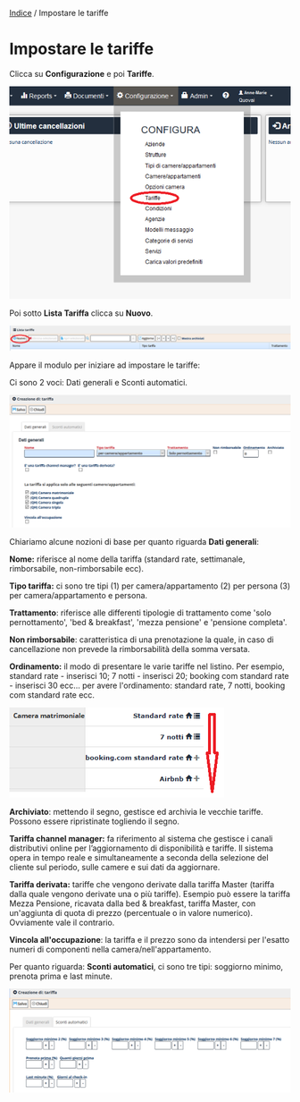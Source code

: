 
[Indice](index.html) / Impostare le tariffe

# Impostare le tariffe
 
 Clicca su **Configurazione** e poi **Tariffe**.  

![](images/impostare-tariffe-001.png)

Poi sotto **Lista Tariffa** clicca su **Nuovo**.

![](images/impostare-tariffe-002.png)

Appare il modulo per iniziare ad impostare le tariffe:

Ci sono 2 voci: Dati generali e Sconti automatici.

![](images/impostare-tariffe-003.png)

Chiariamo alcune nozioni di base per quanto riguarda **Dati generali**:

**Nome:** riferisce al nome della tariffa (standard rate, settimanale, rimborsabile, non-rimborsabile ecc).

**Tipo tariffa:** ci sono tre tipi (1) per camera/appartamento (2) per persona (3) per camera/appartamento e persona.

**Trattamento**: riferisce alle differenti tipologie di trattamento come 'solo pernottamento', 'bed & breakfast', 'mezza pensione' e 'pensione completa'.

**Non rimborsabile**: caratteristica di una prenotazione la quale, in caso di cancellazione non prevede la rimborsabilità della somma versata. 

**Ordinamento:** il modo di presentare le varie tariffe nel listino. Per esempio, standard rate - inserisci 10; 7 notti - inserisci 20; booking com standard rate - inserisci 30 ecc... per avere l'ordinamento: standard rate, 7 notti, booking com standard rate ecc. 
 
 ![](images/impostare-tariffe-004.png)

**Archiviato**: mettendo il segno, gestisce ed archivia le vecchie tariffe. Possono essere ripristinate togliendo il segno.

**Tariffa channel manager:** fa riferimento al sistema che gestisce i canali distributivi online per l’aggiornamento di disponibilità e tariffe. Il sistema opera in tempo reale e simultaneamente a seconda della selezione del cliente sul periodo, sulle camere e sui dati da aggiornare.

**Tariffa derivata:** tariffe che vengono derivate dalla tariffa Master (tariffa dalla quale vengono derivate una o più tariffe). Esempio può essere la tariffa Mezza Pensione, ricavata dalla bed & breakfast, tariffa Master, con un'aggiunta di quota di prezzo (percentuale o in valore numerico). Ovviamente vale il contrario.

**Vincola all'occupazione**: la tariffa e il prezzo sono da intendersi per l'esatto numeri di componenti nella camera/nell'appartamento. 

Per quanto riguarda: **Sconti automatici**, ci sono tre tipi: soggiorno minimo, prenota prima e last minute.

 ![](images/impostare-tariffe-005.png)